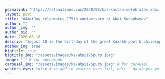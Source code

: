 ```yaml
---
permalink: "https://astanatimes.com/2020/08/kazakhstan-celebrates-abai-kunanbayevs-175th-anniversary/"
layout: post
title: "#AbaiDay celebrates 175th anniversary of Abai Kunanbayev"
author: ""
author_img: ""
author_bio: ""
date: 2020-08-10
descrip: "August 10 is the birthday of the great Kazakh poet & philosopher recognized as the founder of Kazakh written literature." # for opengraph and carousel 
noshow_img: true
bigtitle: true
bigtitle_img: "/assets/images/kz/abai175purp.jpeg"
image: " " # for opengraph
carousel_img: "/assets/images/kz/abai175purp.jpeg" # for carousel
western-eyes: false # to add to western eyes list, edit `_data/eyes.yml`
---
```


<style>
    div.post-inline-img > img {
        height: 100%;
    }

    div.post-inline-img {
        display: inline;
        width: content;
        height: 225px;
    }

    img.portrait {
        height: 350px;
        max-width: 100%;
        margin: 10px auto;
        display: block;
    }

    img.book {
        max-width: 65%;
        margin: 10px auto;
        display: block;
    }

    blockquote {
        margin-left: 15px;
    }

    blockquote > p > cite {
        margin-top: 5px;
        font-style: italic;
        color: #5F5F5F;
    }
</style>
 